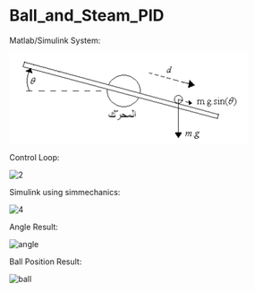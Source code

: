 # Ball_and_Steam_PID
Matlab/Simulink
System:

![Alt text](Ball_and_Steam_PID/1.PNG "System")

Control Loop:

![2](https://user-images.githubusercontent.com/35835212/177020305-f29282cc-d53a-4329-ba18-a18b32bef9a1.PNG)

Simulink using simmechanics:

![4](https://user-images.githubusercontent.com/35835212/177020315-43296c6b-86d4-4815-9547-a003b7cff3cb.PNG)

Angle Result:

![angle](https://user-images.githubusercontent.com/35835212/177020320-fb865d58-53dc-478d-81f5-177b378602ac.PNG)

Ball Position Result:

![ball](https://user-images.githubusercontent.com/35835212/177020324-401e0e8c-604f-4862-a818-71937c3ab02a.PNG)


